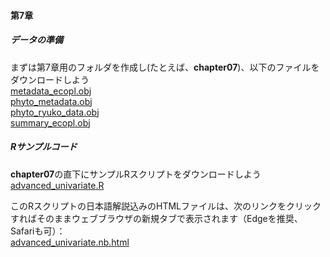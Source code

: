 #### 第7章
##### データの準備
まずは第7章用のフォルダを作成し(たとえば、<b>chapter07</b>)、以下のファイルをダウンロードしよう<br>
[metadata_ecopl.obj](./metadata_ecopl.obj)<br>
[phyto_metadata.obj](./phyto_metadata.obj)<br>
[phyto_ryuko_data.obj](./phyto_ryuko_data.obj)<br>
[summary_ecopl.obj](./summary_ecopl.obj)<br>


##### Rサンプルコード
<b>chapter07</b>の直下にサンプルRスクリプトをダウンロードしよう<br>
[advanced_univariate.R](./advanced_univariate.R)<br>

このRスクリプトの日本語解説込みのHTMLファイルは、次のリンクをクリックすればそのままウェブブラウザの新規タブで表示されます（Edgeを推奨、Safariも可）：<br>
<a href="./advanced_univariate.nb.html" target="_blank" rel="noopener noreferrer">advanced_univariate.nb.html</a><br>
